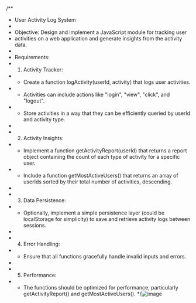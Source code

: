 /**
 * User Activity Log System
 * 
 * Objective: Design and implement a JavaScript module for tracking user 
 * activities on a web application and generate insights from the activity data.
 * 
 * Requirements:
 * 1. Activity Tracker:
 *  * Create a function logActivity(userId, activity) that logs user activities.
 *  * Activities can include actions like "login", "view", "click", and "logout".
 *  * Store activities in a way that they can be efficiently queried by userId and activity type.
 * 
 * 2. Activity Insights:
 *  * Implement a function getActivityReport(userId) that returns a report object containing the count of each type of activity for a specific user.
 *  * Include a function getMostActiveUsers() that returns an array of userIds sorted by their total number of activities, descending.
 * 
 * 3. Data Persistence:
 *  * Optionally, implement a simple persistence layer (could be localStorage for simplicity) to save and retrieve activity logs between sessions.
 * 
 * 4. Error Handling:
 *  * Ensure that all functions gracefully handle invalid inputs and errors.
 * 
 * 5. Performance:
 *  * The functions should be optimized for performance, particularly getActivityReport() and getMostActiveUsers().
 */![image](https://github.com/ramyasgowda33/ramyas-repository/assets/47365947/561deb4d-060a-4630-bd4e-1067cda8cab0)
